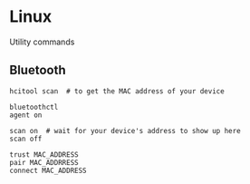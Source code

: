 # Linux

Utility commands

## Bluetooth

    hcitool scan  # to get the MAC address of your device

    bluetoothctl    
    agent on
    
    scan on  # wait for your device's address to show up here
    scan off
    
    trust MAC_ADDRESS
    pair MAC_ADDRRESS
    connect MAC_ADDRESS
